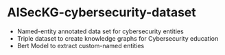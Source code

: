# AISecKG-cybersecurity-dataset
 * Named-entity annotated data set for cybersecurity entities 
 * Triple dataset to create knowledge graphs for Cybersecurity education
 * Bert Model to extract custom-named entities
